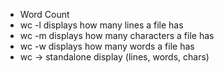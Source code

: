 - Word Count
- wc -l displays how many lines a file has
- wc -m displays how many characters a file has
- wc -w displays how many words a file has
- wc -> standalone display (lines, words, chars)
